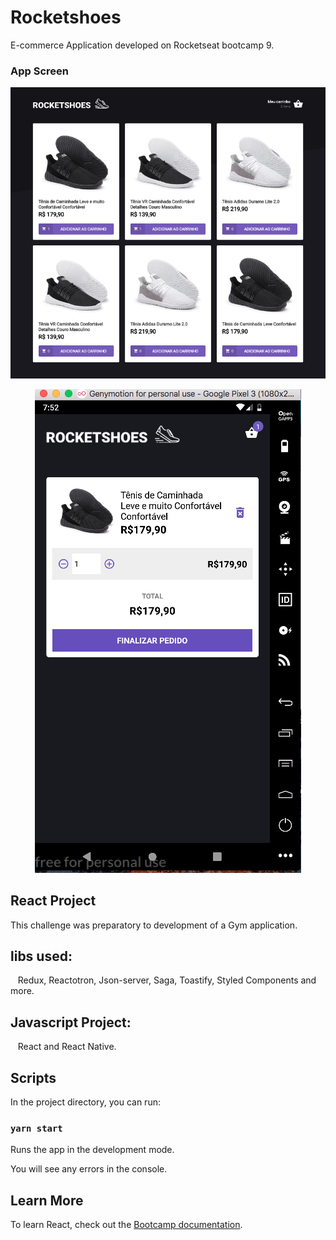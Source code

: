 # Rocketshoes
E-commerce Application developed on Rocketseat bootcamp 9.

### App Screen

<p align="center">
  <img alt="GitHub language count" src="https://github.com/keepact/Rocketshoes/blob/master/web/app-screen.png">
</p>

<p align="center">
  <img alt="GitHub language count" src="https://github.com/keepact/Rocketshoes/blob/master/mobile/app-mobile-screen.png">
</p>

## React Project

This challenge was preparatory to development of a Gym application.

## libs used:
  
 Redux, Reactotron, Json-server, Saga, Toastify, Styled Components and more.

## Javascript Project:
 
 React and React Native.

## Scripts

In the project directory, you can run:

### `yarn start`

Runs the app in the development mode.<br />

You will see any errors in the console.

## Learn More

To learn React, check out the [Bootcamp documentation](https://rocketseat.com.br).<br />

